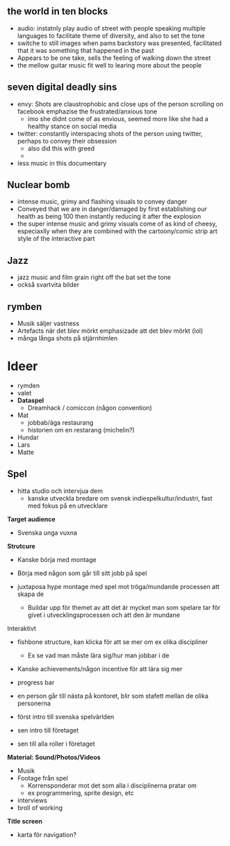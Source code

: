 
## the world in ten blocks
- audio: instatnly play audio of street with people speaking multiple languages to facilitate theme of diversity, and also to set the tone
- switche to still images when pams backstory was presented, facilitated that it was something that happened in the past
- Appears to be one take, sells the feeling of walking down the street
- the mellow guitar music fit well to learing more about the people

## seven digital deadly sins
- envy: Shots are claustrophobic and close ups of the person scrolling on facebook emphazise the frustrated/anxious tone
	- imo she didnt come of as envious, seemed more like she had a healthy stance on social media
- twitter: constantly interspacing shots of the person using twitter, perhaps to convey their obsession
	- also did this with greed
	- 
- less music in this documentary 

## Nuclear bomb
- intense music, grimy and flashing visuals to convey danger
- Conveyed that we are in danger/damaged by first establishing our health as being 100 then instantly reducing it after the explosion
- the super intense music and grimy visuals come of as kind of cheesy, especiaxlly when they are combined with the cartoony/comic strip art style of the interactive part

## Jazz
- jazz music and film grain right off the bat set the tone
- också svartvita bilder

## rymben
- Musik säljer vastness
- Artefacts när det blev mörkt emphasizade att det blev mörkt (lol)
- många långa shots på stjärnhimlen


# Ideer
- rymden
- valet
- **Dataspel**
	- Dreamhack / comiccon (någon convention)
- Mat
	- jobbab/äga restaurang
	- historien om en restarang (michelin?)
- Hundar
- Lars
- Matte

## Spel
- hitta studio och intervjua dem
	- kanske utveckla bredare om svensk indiespelkultur/industri, fast med fokus på en utvecklare

**Target audience**
- Svenska unga vuxna

**Strutcure**
- Kanske börja med montage
- Börja med någon som går till sitt jobb på spel

- juxtaposa hype montage med spel mot tröga/mundande processen att skapa de
	- Buildar upp för themet av att det är mycket man som spelare tar för givet i utvecklingsprocessen och att den är mundane

Interaktivt
- fishbone structure, kan klicka för att se mer om ex olika discipliner
	- Ex se vad man måste lära sig/hur man jobbar i de 
- Kanske achievements/någon incentive för att lära sig mer
- progress bar

- en person går till nästa på kontoret, blir som stafett mellan de olika personerna

- först intro till svenska spelvärlden
- sen intro till företaget
- sen till alla roller i företaget

**Material: Sound/Photos/Videos**
- Musik
- Footage från spel
	- Korrensponderar mot det som alla i disciplinerna pratar om
	- ex programmering, sprite design, etc
- interviews
- broll of working

**Title screen**
- karta för navigation?